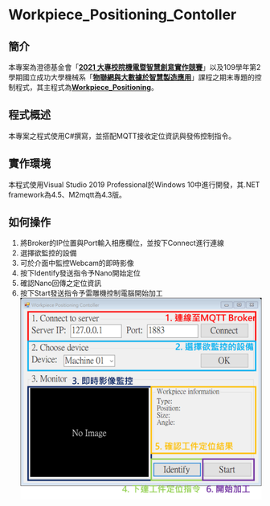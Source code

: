 # Workpiece_Positioning_Contoller
## 簡介
本專案為澄德基金會「[**2021 大專校院機電暨智慧創意實作競賽**](https://www.chengde.org.tw/page.php?menu_id=16&p_id=77)」以及109學年第2學期國立成功大學機械系「[**物聯網與大數據於智慧製造應用**](http://class-qry.acad.ncku.edu.tw/syllabus/online_display.php?syear=0108&sem=2&co_no=E134300&class_code=)」課程之期末專題的控制程式，其主程式為[**Workpiece_Positioning**](https://github.com/vf19961226/Workpiece_Positioning)。

## 程式概述
本專案之程式使用C#撰寫，並搭配MQTT接收定位資訊與發佈控制指令。

## 實作環境
本程式使用Visual Studio 2019 Professional於Windows 10中進行開發，其.NET framework為4.5、M2mqtt為4.3版。

## 如何操作
1. 將Broker的IP位置與Port輸入相應欄位，並按下Connect進行連線    
2. 選擇欲監控的設備
3. 可於介面中監控Webcam的即時影像
4. 按下Identify發送指令予Nano開始定位
5. 確認Nano回傳之定位資訊
6. 按下Start發送指令予雷雕機控制電腦開始加工
![How use](https://github.com/vf19961226/Workpiece_Positioning_Contoller/blob/main/figure/Workpiece_Positioning_Contoller.png)
